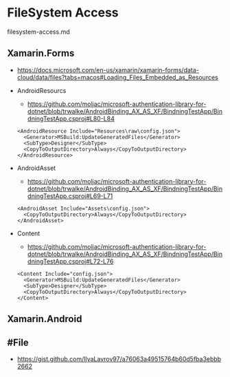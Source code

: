 # FileSystem Access

filesystem-access.md

## Xamarin.Forms

*   https://docs.microsoft.com/en-us/xamarin/xamarin-forms/data-cloud/data/files?tabs=macos#Loading_Files_Embedded_as_Resources

*   AndroidResourcs

    *   https://github.com/moljac/microsoft-authentication-library-for-dotnet/blob/trwalke/AndroidBinding_AX_AS_XF/BindningTestApp/BindningTestApp.csproj#L80-L84

    ```
    <AndroidResource Include="Resources\raw\config.json">
      <Generator>MSBuild:UpdateGeneratedFiles</Generator>
      <SubType>Designer</SubType>
      <CopyToOutputDirectory>Always</CopyToOutputDirectory>
    </AndroidResource>
    ```
*   AndroidAsset

    *   https://github.com/moljac/microsoft-authentication-library-for-dotnet/blob/trwalke/AndroidBinding_AX_AS_XF/BindningTestApp/BindningTestApp.csproj#L69-L71

    ```
    <AndroidAsset Include="Assets\config.json">
      <CopyToOutputDirectory>Always</CopyToOutputDirectory>
    </AndroidAsset>
    ```

*   Content

    *   https://github.com/moljac/microsoft-authentication-library-for-dotnet/blob/trwalke/AndroidBinding_AX_AS_XF/BindningTestApp/BindningTestApp.csproj#L72-L76

    ```
    <Content Include="config.json">
      <Generator>MSBuild:UpdateGeneratedFiles</Generator>
      <SubType>Designer</SubType>
      <CopyToOutputDirectory>Always</CopyToOutputDirectory>
    </Content>
    ```

## Xamarin.Android

## #File

*   https://gist.github.com/IlyaLavrov97/a76063a49515764b60d5fba3ebbb2662


